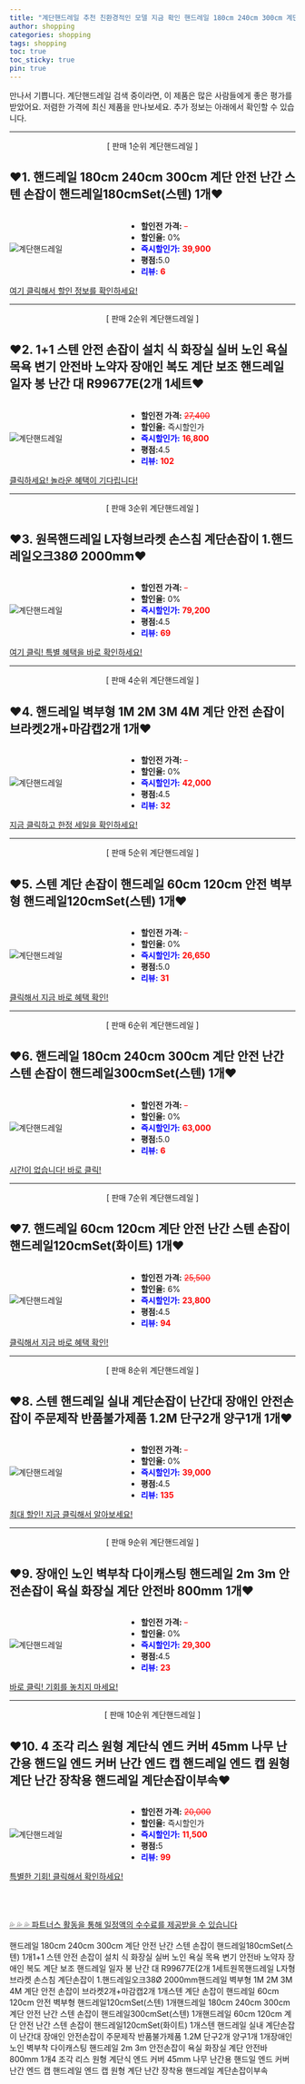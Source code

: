 ```yaml
---
title: "계단핸드레일 추천 친환경적인 모델 지금 확인 핸드레일 180cm 240cm 300cm 계단"
author: shopping
categories: shopping
tags: shopping
toc: true
toc_sticky: true
pin: true
---
```

만나서 기쁩니다. 계단핸드레일 검색 중이라면, 이 제품은 많은 사람들에게 좋은 평가를 받았어요. 저렴한 가격에 최신 제품을 만나보세요. 추가 정보는 아래에서 확인할 수 있습니다.

---
<p class="toplist" style="margin: 0 auto; display: block; width: fit-content;">[ 판매 1순위 계단핸드레일 ]</p>

<h2><strong>❤️1. 핸드레일 180cm 240cm 300cm 계단 안전 난간 스텐 손잡이 핸드레일180cmSet(스텐) 1개❤️</strong></h2>

<div style="display: flex; align-items: center;">
    <div style="flex: 0.4;">
        <img src="https://thumbnail10.coupangcdn.com/thumbnails/remote/230x230ex/image/vendor_inventory/9a0a/1e4c5f4729e2aa3d04a80a9e8815c3fe1800071a409b31299a1f217a8269.jpg" alt="계단핸드레일" style="max-width: 100%;">
    </div>
    <div style="flex: 0.6; margin-left: 10px;">
        <ul>
            <li><strong>할인전 가격:</strong> <del style="color: red;">-</del></li>
            <li><strong>할인율:</strong> 0%</li>
            <li><span style='color:blue'><strong>즉시할인가:</strong></span> <span style='color:red'><strong>39,900</strong></span></li>
            <li><strong>평점:</strong>5.0</li>
            <li><span style='color:blue'><strong>리뷰:</strong></span> <span style='color:red'><strong>6</strong></span></li>
        </ul>
    </div>
</div>
<div class="center">
    <a href="https://selin100587001.github.io?lptag=AF9450613&subid=githubio&pageKey=8099053697&traceid=V0-153&itemId=22901477567&vendorItemId=89936180812" class="myButton">
        여기 클릭해서 할인 정보를 확인하세요!
    </a>
</div>


---
<p class="toplist" style="margin: 0 auto; display: block; width: fit-content;">[ 판매 2순위 계단핸드레일 ]</p>

<h2><strong>❤️2. 1+1 스텐 안전 손잡이 설치 식 화장실 실버 노인 욕실 목욕 변기 안전바 노약자 장애인 복도 계단 보조 핸드레일 일자 봉 난간 대 R99677E(2개 1세트❤️</strong></h2>

<div style="display: flex; align-items: center;">
    <div style="flex: 0.4;">
        <img src="https://thumbnail6.coupangcdn.com/thumbnails/remote/230x230ex/image/vendor_inventory/6b8b/0be514e2f2f1fb0fbccb9f45c2ab1b0a235e25bbdb2f941ca572762f91ce.jpg" alt="계단핸드레일" style="max-width: 100%;">
    </div>
    <div style="flex: 0.6; margin-left: 10px;">
        <ul>
            <li><strong>할인전 가격:</strong> <del style="color: red;">27,400</del></li>
            <li><strong>할인율:</strong> 즉시할인가</li>
            <li><span style='color:blue'><strong>즉시할인가:</strong></span> <span style='color:red'><strong>16,800</strong></span></li>
            <li><strong>평점:</strong>4.5</li>
            <li><span style='color:blue'><strong>리뷰:</strong></span> <span style='color:red'><strong>102</strong></span></li>
        </ul>
    </div>
</div>
<div class="center">
    <a href="https://selin100587001.github.io?lptag=AF9450613&subid=githubio&pageKey=7772455124&traceid=V0-153&itemId=20987139482&vendorItemId=88051558813" class="myButton">
        클릭하세요! 놀라운 혜택이 기다립니다!
    </a>
</div>


---
<p class="toplist" style="margin: 0 auto; display: block; width: fit-content;">[ 판매 3순위 계단핸드레일 ]</p>

<h2><strong>❤️3. 원목핸드레일 L자형브라켓 손스침 계단손잡이 1.핸드레일오크38Ø 2000mm❤️</strong></h2>

<div style="display: flex; align-items: center;">
    <div style="flex: 0.4;">
        <img src="https://thumbnail6.coupangcdn.com/thumbnails/remote/230x230ex/image/vendor_inventory/57d0/9400bde264707f1f959f29633f4abbd5dc83b6b9aeb0221bc421273aa3f7.jpg" alt="계단핸드레일" style="max-width: 100%;">
    </div>
    <div style="flex: 0.6; margin-left: 10px;">
        <ul>
            <li><strong>할인전 가격:</strong> <del style="color: red;">-</del></li>
            <li><strong>할인율:</strong> 0%</li>
            <li><span style='color:blue'><strong>즉시할인가:</strong></span> <span style='color:red'><strong>79,200</strong></span></li>
            <li><strong>평점:</strong>4.5</li>
            <li><span style='color:blue'><strong>리뷰:</strong></span> <span style='color:red'><strong>69</strong></span></li>
        </ul>
    </div>
</div>
<div class="center">
    <a href="https://selin100587001.github.io?lptag=AF9450613&subid=githubio&pageKey=130892142&traceid=V0-153&itemId=385266106&vendorItemId=85970068079" class="myButton">
        여기 클릭! 특별 혜택을 바로 확인하세요!
    </a>
</div>


---
<p class="toplist" style="margin: 0 auto; display: block; width: fit-content;">[ 판매 4순위 계단핸드레일 ]</p>

<h2><strong>❤️4. 핸드레일 벽부형 1M 2M 3M 4M 계단 안전 손잡이 브라켓2개+마감캡2개 1개❤️</strong></h2>

<div style="display: flex; align-items: center;">
    <div style="flex: 0.4;">
        <img src="https://thumbnail9.coupangcdn.com/thumbnails/remote/230x230ex/image/vendor_inventory/7af0/aa1b5751fcdc891c8e1e04e7c74904de804e16e193909a67bfeb7a676394.png" alt="계단핸드레일" style="max-width: 100%;">
    </div>
    <div style="flex: 0.6; margin-left: 10px;">
        <ul>
            <li><strong>할인전 가격:</strong> <del style="color: red;">-</del></li>
            <li><strong>할인율:</strong> 0%</li>
            <li><span style='color:blue'><strong>즉시할인가:</strong></span> <span style='color:red'><strong>42,000</strong></span></li>
            <li><strong>평점:</strong>4.5</li>
            <li><span style='color:blue'><strong>리뷰:</strong></span> <span style='color:red'><strong>32</strong></span></li>
        </ul>
    </div>
</div>
<div class="center">
    <a href="https://selin100587001.github.io?lptag=AF9450613&subid=githubio&pageKey=1950717098&traceid=V0-153&itemId=3313604243&vendorItemId=71300493781" class="myButton">
        지금 클릭하고 한정 세일을 확인하세요!
    </a>
</div>


---
<p class="toplist" style="margin: 0 auto; display: block; width: fit-content;">[ 판매 5순위 계단핸드레일 ]</p>

<h2><strong>❤️5. 스텐 계단 손잡이 핸드레일 60cm 120cm 안전 벽부형 핸드레일120cmSet(스텐) 1개❤️</strong></h2>

<div style="display: flex; align-items: center;">
    <div style="flex: 0.4;">
        <img src="https://thumbnail9.coupangcdn.com/thumbnails/remote/230x230ex/image/vendor_inventory/0ee9/7055f1d82d219ac7d0de5d7e44bfb091f70761e9135ce5126fa5349efab2.jpg" alt="계단핸드레일" style="max-width: 100%;">
    </div>
    <div style="flex: 0.6; margin-left: 10px;">
        <ul>
            <li><strong>할인전 가격:</strong> <del style="color: red;">-</del></li>
            <li><strong>할인율:</strong> 0%</li>
            <li><span style='color:blue'><strong>즉시할인가:</strong></span> <span style='color:red'><strong>26,650</strong></span></li>
            <li><strong>평점:</strong>5.0</li>
            <li><span style='color:blue'><strong>리뷰:</strong></span> <span style='color:red'><strong>31</strong></span></li>
        </ul>
    </div>
</div>
<div class="center">
    <a href="https://selin100587001.github.io?lptag=AF9450613&subid=githubio&pageKey=7518544610&traceid=V0-153&itemId=19714825729&vendorItemId=86819110647" class="myButton">
        클릭해서 지금 바로 혜택 확인!
    </a>
</div>


---
<p class="toplist" style="margin: 0 auto; display: block; width: fit-content;">[ 판매 6순위 계단핸드레일 ]</p>

<h2><strong>❤️6. 핸드레일 180cm 240cm 300cm 계단 안전 난간 스텐 손잡이 핸드레일300cmSet(스텐) 1개❤️</strong></h2>

<div style="display: flex; align-items: center;">
    <div style="flex: 0.4;">
        <img src="https://thumbnail10.coupangcdn.com/thumbnails/remote/230x230ex/image/vendor_inventory/9a0a/1e4c5f4729e2aa3d04a80a9e8815c3fe1800071a409b31299a1f217a8269.jpg" alt="계단핸드레일" style="max-width: 100%;">
    </div>
    <div style="flex: 0.6; margin-left: 10px;">
        <ul>
            <li><strong>할인전 가격:</strong> <del style="color: red;">-</del></li>
            <li><strong>할인율:</strong> 0%</li>
            <li><span style='color:blue'><strong>즉시할인가:</strong></span> <span style='color:red'><strong>63,000</strong></span></li>
            <li><strong>평점:</strong>5.0</li>
            <li><span style='color:blue'><strong>리뷰:</strong></span> <span style='color:red'><strong>6</strong></span></li>
        </ul>
    </div>
</div>
<div class="center">
    <a href="https://selin100587001.github.io?lptag=AF9450613&subid=githubio&pageKey=8099053697&traceid=V0-153&itemId=22901477565&vendorItemId=89936180840" class="myButton">
        시간이 없습니다! 바로 클릭!
    </a>
</div>


---
<p class="toplist" style="margin: 0 auto; display: block; width: fit-content;">[ 판매 7순위 계단핸드레일 ]</p>

<h2><strong>❤️7. 핸드레일 60cm 120cm 계단 안전 난간 스텐 손잡이 핸드레일120cmSet(화이트) 1개❤️</strong></h2>

<div style="display: flex; align-items: center;">
    <div style="flex: 0.4;">
        <img src="https://thumbnail6.coupangcdn.com/thumbnails/remote/230x230ex/image/vendor_inventory/aaa8/4168b7e068968e3f75c3c5c692c39a0c8f7e6ab8539cbc26b747e210fdc0.jpg" alt="계단핸드레일" style="max-width: 100%;">
    </div>
    <div style="flex: 0.6; margin-left: 10px;">
        <ul>
            <li><strong>할인전 가격:</strong> <del style="color: red;">25,500</del></li>
            <li><strong>할인율:</strong> 6%</li>
            <li><span style='color:blue'><strong>즉시할인가:</strong></span> <span style='color:red'><strong>23,800</strong></span></li>
            <li><strong>평점:</strong>4.5</li>
            <li><span style='color:blue'><strong>리뷰:</strong></span> <span style='color:red'><strong>94</strong></span></li>
        </ul>
    </div>
</div>
<div class="center">
    <a href="https://selin100587001.github.io?lptag=AF9450613&subid=githubio&pageKey=7518321207&traceid=V0-153&itemId=19713869761&vendorItemId=86149293743" class="myButton">
        클릭해서 지금 바로 혜택 확인!
    </a>
</div>


---
<p class="toplist" style="margin: 0 auto; display: block; width: fit-content;">[ 판매 8순위 계단핸드레일 ]</p>

<h2><strong>❤️8. 스텐 핸드레일 실내 계단손잡이 난간대 장애인 안전손잡이 주문제작 반품불가제품 1.2M 단구2개 양구1개 1개❤️</strong></h2>

<div style="display: flex; align-items: center;">
    <div style="flex: 0.4;">
        <img src="https://thumbnail8.coupangcdn.com/thumbnails/remote/230x230ex/image/vendor_inventory/aa17/ce2e7b469c8a6ab078cbb5bb29833418864000c93fb089793c1ecdaf1703.jpg" alt="계단핸드레일" style="max-width: 100%;">
    </div>
    <div style="flex: 0.6; margin-left: 10px;">
        <ul>
            <li><strong>할인전 가격:</strong> <del style="color: red;">-</del></li>
            <li><strong>할인율:</strong> 0%</li>
            <li><span style='color:blue'><strong>즉시할인가:</strong></span> <span style='color:red'><strong>39,000</strong></span></li>
            <li><strong>평점:</strong>4.5</li>
            <li><span style='color:blue'><strong>리뷰:</strong></span> <span style='color:red'><strong>135</strong></span></li>
        </ul>
    </div>
</div>
<div class="center">
    <a href="https://selin100587001.github.io?lptag=AF9450613&subid=githubio&pageKey=7368803739&traceid=V0-153&itemId=19003255485&vendorItemId=74199025657" class="myButton">
        최대 할인! 지금 클릭해서 알아보세요!
    </a>
</div>


---
<p class="toplist" style="margin: 0 auto; display: block; width: fit-content;">[ 판매 9순위 계단핸드레일 ]</p>

<h2><strong>❤️9. 장애인 노인 벽부착 다이캐스팅 핸드레일 2m 3m 안전손잡이 욕실 화장실 계단 안전바 800mm 1개❤️</strong></h2>

<div style="display: flex; align-items: center;">
    <div style="flex: 0.4;">
        <img src="https://thumbnail6.coupangcdn.com/thumbnails/remote/230x230ex/image/vendor_inventory/6042/877235ead8897cdadf95d0fbd6285987f1a1e2b439227897f06893609ed2.png" alt="계단핸드레일" style="max-width: 100%;">
    </div>
    <div style="flex: 0.6; margin-left: 10px;">
        <ul>
            <li><strong>할인전 가격:</strong> <del style="color: red;">-</del></li>
            <li><strong>할인율:</strong> 0%</li>
            <li><span style='color:blue'><strong>즉시할인가:</strong></span> <span style='color:red'><strong>29,300</strong></span></li>
            <li><strong>평점:</strong>4.5</li>
            <li><span style='color:blue'><strong>리뷰:</strong></span> <span style='color:red'><strong>23</strong></span></li>
        </ul>
    </div>
</div>
<div class="center">
    <a href="https://selin100587001.github.io?lptag=AF9450613&subid=githubio&pageKey=7537783944&traceid=V0-153&itemId=19807577010&vendorItemId=85661341113" class="myButton">
        바로 클릭! 기회를 놓치지 마세요!
    </a>
</div>


---
<p class="toplist" style="margin: 0 auto; display: block; width: fit-content;">[ 판매 10순위 계단핸드레일 ]</p>

<h2><strong>❤️10. 4 조각 리스 원형 계단식 엔드 커버 45mm 나무 난간용 핸드일 엔드 커버 난간 엔드 캡 핸드레일 엔드 캡 원형 계단 난간 장착용 핸드레일 계단손잡이부속❤️</strong></h2>

<div style="display: flex; align-items: center;">
    <div style="flex: 0.4;">
        <img src="https://thumbnail9.coupangcdn.com/thumbnails/remote/230x230ex/image/vendor_inventory/2f2a/2b4c0f47d616c59c0c9f30e83f51556fb1c4c009ae2223b056c0ef05fdc9.jpg" alt="계단핸드레일" style="max-width: 100%;">
    </div>
    <div style="flex: 0.6; margin-left: 10px;">
        <ul>
            <li><strong>할인전 가격:</strong> <del style="color: red;">20,000</del></li>
            <li><strong>할인율:</strong> 즉시할인가</li>
            <li><span style='color:blue'><strong>즉시할인가:</strong></span> <span style='color:red'><strong>11,500</strong></span></li>
            <li><strong>평점:</strong>5</li>
            <li><span style='color:blue'><strong>리뷰:</strong></span> <span style='color:red'><strong>99</strong></span></li>
        </ul>
    </div>
</div>
<div class="center">
    <a href="https://selin100587001.github.io?lptag=AF9450613&subid=githubio&pageKey=8101800035&traceid=V0-153&itemId=22918330028&vendorItemId=89952735042" class="myButton">
        특별한 기회! 클릭해서 확인하세요!
    </a>
</div>

<br><br><br>[💦 💦 💦 파트너스 활동을 통해 일정액의 수수료를 제공받을 수 있습니다](https://link.coupang.com/a/bcpT2c)<br><br>핸드레일 180cm 240cm 300cm 계단 안전 난간 스텐 손잡이 핸드레일180cmSet(스텐) 1개1+1 스텐 안전 손잡이 설치 식 화장실 실버 노인 욕실 목욕 변기 안전바 노약자 장애인 복도 계단 보조 핸드레일 일자 봉 난간 대 R99677E(2개 1세트원목핸드레일 L자형브라켓 손스침 계단손잡이 1.핸드레일오크38Ø 2000mm핸드레일 벽부형 1M 2M 3M 4M 계단 안전 손잡이 브라켓2개+마감캡2개 1개스텐 계단 손잡이 핸드레일 60cm 120cm 안전 벽부형 핸드레일120cmSet(스텐) 1개핸드레일 180cm 240cm 300cm 계단 안전 난간 스텐 손잡이 핸드레일300cmSet(스텐) 1개핸드레일 60cm 120cm 계단 안전 난간 스텐 손잡이 핸드레일120cmSet(화이트) 1개스텐 핸드레일 실내 계단손잡이 난간대 장애인 안전손잡이 주문제작 반품불가제품 1.2M 단구2개 양구1개 1개장애인 노인 벽부착 다이캐스팅 핸드레일 2m 3m 안전손잡이 욕실 화장실 계단 안전바 800mm 1개4 조각 리스 원형 계단식 엔드 커버 45mm 나무 난간용 핸드일 엔드 커버 난간 엔드 캡 핸드레일 엔드 캡 원형 계단 난간 장착용 핸드레일 계단손잡이부속